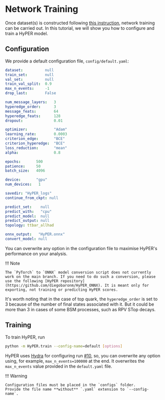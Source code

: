 Network Training
=======================

Once dataset(s) is constructed following [this instruction](dataset.md), network training can be carried out. In this tutorial, we will show you how to configure and train a HyPER model.

Configuration
-----------

We provide a default configuration file, `config/default.yaml`:
```yaml
dataset:          null
train_set:        null
val_set:          null
train_val_split:  0.9
max_n_events:     -1
drop_last:        False

num_message_layers:   3
hyperedge_order:      3
message_feats:        64
hyperedge_feats:      128
dropout:              0.01

optimizer:            "Adam"
learning_rate:        0.0003
criterion_edge:       "BCE"
criterion_hyperedge:  "BCE"
loss_reduction:       "mean"
alpha:                0.8

epochs:       500
patience:     50
batch_size:   4096

device:       "gpu"
num_devices:   1

savedir: "HyPER_logs"
continue_from_ckpt: null

predict_set:    null
predict_with:   "cpu"
predict_model:  null
predict_output: null
topology: ttbar_allhad

onnx_output:   "HyPER.onnx"
convert_model: null
```
You can overwrite any option in the configuration file to maximise HyPER's performance on your analysis.

!!! Note

    The `PyTorch` to `ONNX` model conversion script does not currently work on the main branch. If you need to do such a conversion, please use the following [HyPER repository](https://github.com/diegobaronm/HyPER_ONNX). It is meant only for exporting, not training or predicting HyPER scores.

It's worth noting that in the case of top quark, the `hyperedge_order` is set to 3 because of the number of final states associated with it. But it could be more than 3 in cases of some BSM processes, such as RPV STop decays.


Training
-----------

To train HyPER, run

```bash
python -m HyPER.train --config-name=default [options]
```

HyPER uses [Hydra](https://hydra.cc/) for configuring run [#10](https://github.com/tzuhanchang/HyPER/pull/10), so, you can overwrite any option using, for example, `max_n_events=100000` at the end. It overwrites the `max_n_events` value provided in the `default.yaml` file.

!!! Warning

    Configuration files must be placed in the `configs` folder.
    Provide the file name **without** `.yaml` extension to `--config-name`.